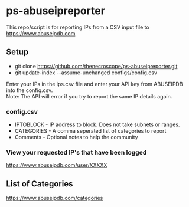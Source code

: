 # ps-abuseipreporter
This repo/script is for reporting IPs from a CSV input file to https://www.abuseipdb.com

## Setup
* git clone https://github.com/thenecroscope/ps-abuseipreporter.git  
* git update-index --assume-unchanged configs/config.csv
  
Enter your IPs in the ips.csv file and enter your API key from ABUSEIPDB into the config.csv.  
Note: The API will error if you try to report the same IP details again.

### config.csv
* IPTOBLOCK - IP address to block. Does not take subnets or ranges.
* CATEGORIES - A comma seperated list of categories to report
* Comments - Optional notes to help the community

### View your requested IP's that have been logged
https://www.abuseipdb.com/user/XXXXX


## List of Categories
https://www.abuseipdb.com/categories